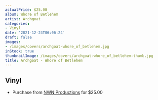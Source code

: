 ```yaml
---
actualPrice: $25.00
album: Whore of Betlehem
artist: Archgoat
categories:
- Vinyl
date: '2021-12-24T06:06:24'
draft: false
images:
- /images/covers/archgoat-whore_of_betlehem.jpg
inStock: true
thumbnailImage: /images/covers/archgoat-whore_of_betlehem-thumb.jpg
title: Archgoat - Whore of Betlehem
---
```


## Vinyl
* Purchase from [NWN Productions](http://shop.nwnprod.com/index.php?route=product/product&path=75&product_id=19852&sort=pd.name&order=ASC) for $25.00
